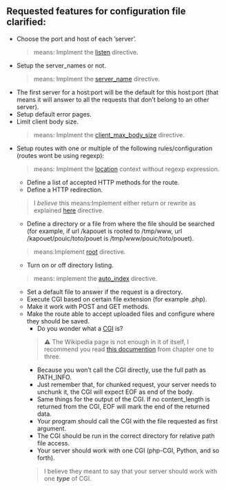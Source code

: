 ## Requested features for configuration file clarified:

- Choose the port and host of each ’server’.  
    >means: Implment the [listen](http://nginx.org/en/docs/http/ngx_http_core_module.html#listen) directive.
- Setup the server_names or not.
    >means: Implment the [server_name](http://nginx.org/en/docs/http/ngx_http_core_module.html#server_name) directive.
- The first server for a host:port will be the default for this host:port (that means 
it will answer to all the requests that don’t belong to an other server).
- Setup default error pages.
- Limit client body size.
    >means: Implment the [client_max_body_size](http://nginx.org/en/docs/http/ngx_http_core_module.html#client_max_body_size) directive.
- Setup routes with one or multiple of the following rules/configuration (routes wont be using regexp):
    >means: Implment the [location](http://nginx.org/en/docs/http/ngx_http_core_module.html#location) context without regexp expression.  
    - Define a list of accepted HTTP methods for the route.
    - Define a HTTP redirection.
    >I *believe* this means:Implement either return or rewrite as explained [here](https://www.nginx.com/blog/creating-nginx-rewrite-rules/) directive.
    - Define a directory or a file from where the file should be searched (for example, if url /kapouet is rooted to /tmp/www, url /kapouet/pouic/toto/pouet is /tmp/www/pouic/toto/pouet).
    >means:Implement [root](https://nginx.org/en/docs/http/ngx_http_core_module.html#root) directive.
    - Turn on or off directory listing.
    >means: implement the [auto_index](https://www.educba.com/nginx-autoindex/) directive.
    - Set a default file to answer if the request is a directory.
    - Execute CGI based on certain file extension (for example .php).
    - Make it work with POST and GET methods.
    - Make the route able to accept uploaded files and configure where they should be saved.
        - Do you wonder what a [CGI](https://en.wikipedia.org/wiki/Common_Gateway_Interface) is?
        >⚠️ The Wikipedia page is not enough in it of itself, I recommend you read [this documention](https://www.oreilly.com/library/view/cgi-programming-on/9781565921689/04_chapter-01.html) from chapter one to three.
        - Because you won’t call the CGI directly, use the full path as PATH_INFO.
        - Just remember that, for chunked request, your server needs to unchunk it, the CGI will expect EOF as end of the body.
        - Same things for the output of the CGI. If no content_length is returned from the CGI, EOF will mark the end of the returned data.
        - Your program should call the CGI with the file requested as first argument.
        - The CGI should be run in the correct directory for relative path file access.
        - Your server should work with one CGI (php-CGI, Python, and so forth).
        > I believe they meant to say that your server should work with one ***type*** of CGI.
